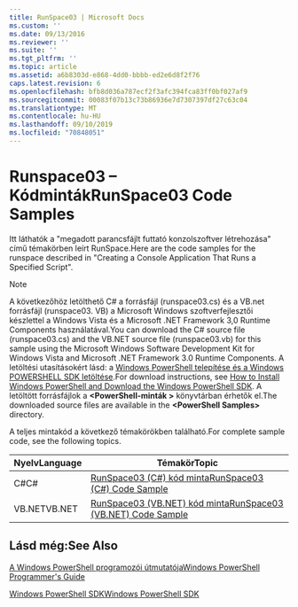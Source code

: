 ```yaml
---
title: RunSpace03 | Microsoft Docs
ms.custom: ''
ms.date: 09/13/2016
ms.reviewer: ''
ms.suite: ''
ms.tgt_pltfrm: ''
ms.topic: article
ms.assetid: a6b8303d-e868-4dd0-bbbb-ed2e6d8f2f76
caps.latest.revision: 6
ms.openlocfilehash: bfb8d036a787ecf2f3afc394fca83ff0bf027af9
ms.sourcegitcommit: 00083f07b13c73b86936e7d7307397df27c63c04
ms.translationtype: MT
ms.contentlocale: hu-HU
ms.lasthandoff: 09/10/2019
ms.locfileid: "70848051"
---
```

# <a name="runspace03-code-samples"></a><span data-ttu-id="9baf4-102">Runspace03 – Kódminták</span><span class="sxs-lookup"><span data-stu-id="9baf4-102">RunSpace03 Code Samples</span></span>

<span data-ttu-id="9baf4-103">Itt láthatók a "megadott parancsfájlt futtató konzolszoftver létrehozása" című témakörben leírt RunSpace.</span><span class="sxs-lookup"><span data-stu-id="9baf4-103">Here are the code samples for the runspace described in "Creating a Console Application That Runs a Specified Script".</span></span>

> [!NOTE]
> <span data-ttu-id="9baf4-104">A következőhöz letölthető C# a forrásfájl (runspace03.cs) és a VB.net forrásfájl (runspace03. VB) a Microsoft Windows szoftverfejlesztői készlettel a Windows Vista és a Microsoft .NET Framework 3,0 Runtime Components használatával.</span><span class="sxs-lookup"><span data-stu-id="9baf4-104">You can download the C# source file (runspace03.cs) and the VB.NET source file (runspace03.vb) for this sample using the Microsoft Windows Software Development Kit for Windows Vista and Microsoft .NET Framework 3.0 Runtime Components.</span></span> <span data-ttu-id="9baf4-105">A letöltési utasításokért lásd: a [Windows PowerShell telepítése és a Windows POWERSHELL SDK letöltése](/powershell/developer/installing-the-windows-powershell-sdk).</span><span class="sxs-lookup"><span data-stu-id="9baf4-105">For download instructions, see [How to Install Windows PowerShell and Download the Windows PowerShell SDK](/powershell/developer/installing-the-windows-powershell-sdk).</span></span>
> <span data-ttu-id="9baf4-106">A letöltött forrásfájlok a  **\<PowerShell-minták >** könyvtárban érhetők el.</span><span class="sxs-lookup"><span data-stu-id="9baf4-106">The downloaded source files are available in the **\<PowerShell Samples>** directory.</span></span>

<span data-ttu-id="9baf4-107">A teljes mintakód a következő témakörökben található.</span><span class="sxs-lookup"><span data-stu-id="9baf4-107">For complete sample code, see the following topics.</span></span>

| <span data-ttu-id="9baf4-108">Nyelv</span><span class="sxs-lookup"><span data-stu-id="9baf4-108">Language</span></span> |                                 <span data-ttu-id="9baf4-109">Témakör</span><span class="sxs-lookup"><span data-stu-id="9baf4-109">Topic</span></span>                                 |
| -------- | --------------------------------------------------------------------- |
| <span data-ttu-id="9baf4-110">C#</span><span class="sxs-lookup"><span data-stu-id="9baf4-110">C#</span></span>       | [<span data-ttu-id="9baf4-111">RunSpace03 (C#) kód minta</span><span class="sxs-lookup"><span data-stu-id="9baf4-111">RunSpace03 (C#) Code Sample</span></span>](./runspace03-csharp-code-sample.md)     |
| <span data-ttu-id="9baf4-112">VB.NET</span><span class="sxs-lookup"><span data-stu-id="9baf4-112">VB.NET</span></span>   | [<span data-ttu-id="9baf4-113">RunSpace03 (VB.NET) kód minta</span><span class="sxs-lookup"><span data-stu-id="9baf4-113">RunSpace03 (VB.NET) Code Sample</span></span>](./runspace03-vb-net-code-sample.md) |

## <a name="see-also"></a><span data-ttu-id="9baf4-114">Lásd még:</span><span class="sxs-lookup"><span data-stu-id="9baf4-114">See Also</span></span>

[<span data-ttu-id="9baf4-115">A Windows PowerShell programozói útmutatója</span><span class="sxs-lookup"><span data-stu-id="9baf4-115">Windows PowerShell Programmer's Guide</span></span>](./windows-powershell-programmer-s-guide.md)

[<span data-ttu-id="9baf4-116">Windows PowerShell SDK</span><span class="sxs-lookup"><span data-stu-id="9baf4-116">Windows PowerShell SDK</span></span>](../windows-powershell-reference.md)